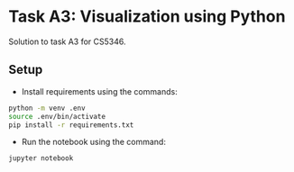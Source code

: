 # Task A3: Visualization using Python

Solution to task A3 for CS5346.

## Setup

- Install requirements using the commands:

```sh
python -m venv .env
source .env/bin/activate
pip install -r requirements.txt
```

- Run the notebook using the command:

```sh
jupyter notebook
```
